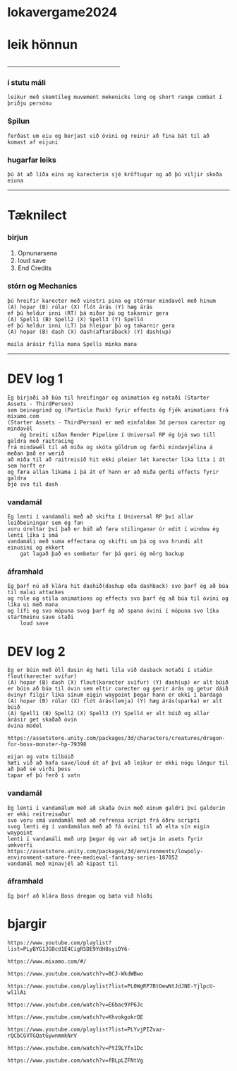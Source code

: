 # lokavergame2024

<h1>leik hönnun</h1>
________________________________________
<h3>í stutu máli</h3>

	leikur með skemtileg muvement mekenicks long og short range combat í þriðju persónu
 
<h3>Spilun</h3>

	ferðast um eiu og berjast við óvini og reinir að fina bát til að komast af eijuni
 
<h3>hugarfar leiks</h3>

	þú át að líða eins og karecterin sjé kröftugur og að þú viljir skoða eiuna
	



________________________________________

<h1>Tæknilect</h1>

<h3>birjun</h3>

1.	Opnunarsena
2.	loud save
3.	End Credits

<h3>stórn og  Mechanics</h3>

	þú hreifir karecter með vinstri pina og stórnar mindavél með hinum
 	(A) hopar (B) rúlar (X) flót árás (Y) hæg árás 
	ef þú heldur inni (RT) þá miðar þú og takarnir gera 
 	(A) Spell1 (B) Spell2 (X) Spell3 (Y) Spell4
  	ef þú heldur inni (LT) þá hleipur þú og takarnir gera 
 	(A) hopar (B) dash (X) dash(afturáback) (Y) dash(up)
 
  	maila árásir filla mana Spells minka mana

	
 
 	


 
________________________________________


<h1>DEV log 1</h1>
	
 
 	Ég birjaði að búa til hreifingar og animation ég notaði (Starter Assets - ThirdPerson) 
  	sem beinagrind og (Particle Pack) fyrir effects ég fjék animations frá mixamo.com
   	(Starter Assets - ThirdPerson) er með einfaldan 3d person carector og mindavél
        ég breiti síðan Render Pipeline í Universal RP ég bjó swo till galdra með raitracing
	frá mindawél til að miða og skóta göldrum og færði mindavjélina á meðan það er werið 
 	að miða til að raitreisið hit ekki pleier lét karecter líka líta í át sem horft er
  	og færa allan líkama í þá át ef hann er að miða gerði effects fyrir galdra
   	bjó svo til dash

<h3>vandamál</h3>

 	Ég lenti í vandamáli með að skifta í Universal RP því allar leiðbeiningar sem ég fan
  	voru úreltar því það er búð að færa stilinganar úr edit í window ég lenti líka í smá
   	vandamáli með suma effectana og skifti um þá og svo hrundi alt einusini og ekkert 
    	gat lagað það en sembetur fer þá geri ég mörg backup

<h3>áframhald</h3>

 	Ég þarf nú að klára hit dashið(dashup eða dashback) svo þarf ég að búa til malai attackes
  	og role og stila animations og effects svo þarf ég að búa til óvini og líka ui með mana 
   	og lífi og svo möpuna svog þarf ég að spana óvini í möpuna svo líka startmeinu save staði
        loud save
    	

<h1>DEV log 2</h1>

 	Ég er búin með öll dasin ég hæti líla við dasback notaði í staðin flout(karecter svífur)
 	(A) hopar (B) dash (X) flout(karecter svífur) (Y) dash(up) er alt búið
 	er búin að búa til óvin sem eltir carecter og gerir árás og getur dáið
   	óvinyr filgir líka sínum eigin waypoint þegar hann er ekki í bardaga
 	(A) hopar (B) rúlar (X) flót árás(lemja) (Y) hæg árás(sparka) er alt búið
 	(A) Spell1 (B) Spell2 (X) Spell3 (Y) Spell4 er alt búið og allar árásir get skaðað óvin
 	óvina model 
  
 	https://assetstore.unity.com/packages/3d/characters/creatures/dragon-for-boss-monster-hp-79398

   	eijan og vatn tilbúið
   	hæti við að hafa save/loud út af því að leikur er ekki nógu lángur til að það sé virði þess 	
   	tapar ef þú ferð í vatn

  	
      	

 	
   	

<h3>vandamál</h3>

 	Ég lenti í vandamálum með að skaða óvin með einum galdri því galdurin er ekki reitreisaður
  	svo voru smá vandamál með að refrensa script frá öðru scripti
   	svog lenti ég í vandamálun með að fá óvini til að elta sín eigin waypoint   
 	lenti í vandamáli með urp þegar ég var að setja in asets fyrir umkverfi
 	https://assetstore.unity.com/packages/3d/environments/lowpoly-environment-nature-free-medieval-fantasy-series-187052
 	vandamál með minavjél að kipast til

<h3>áframhald</h3>

 	Ég þarf að klára Boss dregan og bæta við hlóði

<h1>bjargir</h1>


 
 	https://www.youtube.com/playlist?list=PLyBYG1JGBcd1E4CigRSDE9YdH8syiDY6-

  	https://www.mixamo.com/#/

   	https://www.youtube.com/watch?v=BCJ-WkdWBwo

   	https://www.youtube.com/playlist?list=PL0WgRP7BtOewNtJdJNE-YjlpcU-wl1lAi

   	https://www.youtube.com/watch?v=E6bac9YP6Jc
  
   	https://www.youtube.com/watch?v=KhvokgokrQE

   	https://www.youtube.com/playlist?list=PLYvjPIZvaz-rQCbCGVTGQatGywnmmkNrV

   	https://www.youtube.com/watch?v=PtI9LYfx1Dc

   	https://www.youtube.com/watch?v=fBLpLZFNtVg
  


